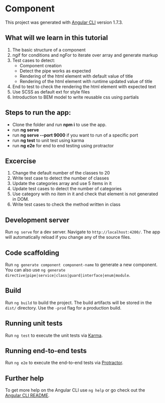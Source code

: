 # Component

This project was generated with [Angular CLI](https://github.com/angular/angular-cli) version 1.7.3.

## What will we learn in this tutorial
1) The basic structure of a component
2) ngif for conditions and ngFor to iterate over array and generate markup
3) Test cases to detect:
    - Component creation 
    - Detect the pipe works as expected
    - Rendering of the html element with default value of title
    - Rendering of the html element with runtime updated value of title 
4) End to test to check the rendering the html element with expected text
5) Use SCSS as default ext for style files
6) Introduction to BEM model to write reusable css using partials

## Steps to run the app:
- Clone the folder and run <b>npm i</b> to use the app.
- run <b>ng serve</b>
- run <b>ng serve --port 9000</b> if you want to run of a specific port
- run <b>ng test</b> to unit test using karma
- run <b>ng e2e</b> for end to end testing using protractor

## Excercise
1) Change the default number of the classes to 20
2) Write test case to detect the number of classes
3) Update the categories array and use 5 items in it 
4) Update test cases to detect the number of categories
5) Use category with no item in it and check that element is not generated in DOM.
6) Write test cases to check the method written in class

## Development server

Run `ng serve` for a dev server. Navigate to `http://localhost:4200/`. The app will automatically reload if you change any of the source files.

## Code scaffolding

Run `ng generate component component-name` to generate a new component. You can also use `ng generate directive|pipe|service|class|guard|interface|enum|module`.

## Build

Run `ng build` to build the project. The build artifacts will be stored in the `dist/` directory. Use the `-prod` flag for a production build.

## Running unit tests

Run `ng test` to execute the unit tests via [Karma](https://karma-runner.github.io).

## Running end-to-end tests

Run `ng e2e` to execute the end-to-end tests via [Protractor](http://www.protractortest.org/).

## Further help

To get more help on the Angular CLI use `ng help` or go check out the [Angular CLI README](https://github.com/angular/angular-cli/blob/master/README.md).
